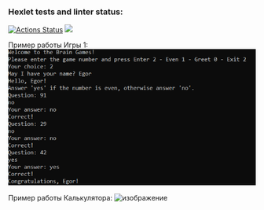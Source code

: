 ### Hexlet tests and linter status:
[![Actions Status](https://github.com/Jeleshka321/java-project-61/actions/workflows/hexlet-check.yml/badge.svg)](https://github.com/Jeleshka321/java-project-61/actions)
<a href="https://codeclimate.com/github/Jeleshka321/java-project-61/maintainability"><img src="https://api.codeclimate.com/v1/badges/0c3992f8083c8dc95583/maintainability" /></a>

Пример работы Игры 1:
![Пример работы программы](https://github.com/Jeleshka321/java-project-61/blob/main/Picture.png)

Пример работы Калькулятора:
![изображение](https://github.com/Jeleshka321/java-project-61/assets/78028927/c44d47cb-3c09-4c57-be19-b003b9d49877)
